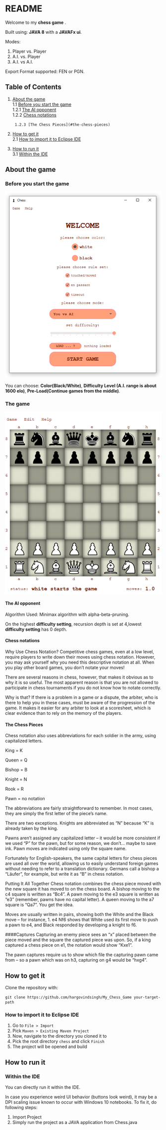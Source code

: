 # README
Welcome to my __chess game__ .

Built using: __JAVA 8__ with a __JAVAFx ui__.

Modes:
1) Player vs. 	Player
2) A.I. 	vs. 	Player
3) A.I. 	vs 		A.I.

Export Format supported: FEN or PGN.

## Table of Contents
1. [About the game](#about-the-game)  
	1.1 [Before you start the game](#before-you-start-the-game)  
		1.2.1 [The AI opponent](#the-ai-opponent)  
		1.2.2 [Chess notations](#chess-notations) 
		
		1.2.3 [The Chess Pieces](#the-chess-pieces)
2. [How to get it](#how-to-get-it)  
	2.1 [How to import it to Eclipse IDE](#how-to-import-it-to-eclipse-ide)   
3. [How to run it](#how-to-run-it)  
	3.1 [Within the IDE](#within-the-ide)  

## About the game
### Before you start the game
![screenshot of settings screen](https://github.com/hargovindsingh/My_Chess_Game/blob/master/chess/src/com/chess/resources/img/chess_screenshots_settings.png)

You can choose:  __Color(Black/White)__, __Difficulty Level (A.I. range is about 1600 elo)__, __Pre-Load(Continue games from the middle)__.

### The game
![screenshot of game](https://github.com/hargovindsingh/My_Chess_Game/blob/master/chess/src/com/chess/resources/img/chess_screenshots_game.png)

#### The AI opponent
Algorithm Used: Minimax algorithm with alpha-beta-pruning.

On the highest __difficulty setting__, recursion depth is set at 4,lowest __difficulty setting__ has 0 depth.

#### Chess notations
Why Use Chess Notation?
Competitive chess games, even at a low level, require players to write down their moves using chess notation. However, you may ask yourself why you need this descriptive notation at all. When you play other board games, you don’t notate your moves!

There are several reasons in chess, however, that makes it obvious as to why it is so useful. The most apparent reason is that you are not allowed to participate in chess tournaments if you do not know how to notate correctly.

Why is that? If there is a problem in a game or a dispute, the arbiter, who is there to help you in these cases, must be aware of the progression of the game. It makes it easier for any arbiter to look at a scoresheet, which is clear evidence than to rely on the memory of the players.

#### The Chess Pieces
Chess notation also uses abbreviations for each soldier in the army, using capitalized letters.

King       = K

Queen   = Q

Bishop   = B

Knight   = N

Rook      = R

Pawn     = no notation

The abbreviations are fairly straightforward to remember. In most cases, they are simply the first letter of the piece’s name.

There are two exceptions. Knights are abbreviated as “N” because “K” is already taken by the king.

Pawns aren’t assigned any capitalized letter – it would be more consistent if we used “P” for the pawn, but for some reason, we don’t… maybe to save ink. Pawn moves are indicated using only the square name.

Fortunately for English-speakers, the same capital letters for chess pieces are used all over the world, allowing us to easily understand foreign games without needing to refer to a translation dictionary. Germans call a bishop a “Läufer”, for example, but write it as “B” in chess notation.

Putting It All Together
Chess notation combines the chess piece moved with the new square it has moved to on the chess board. A bishop moving to the c4 square is written as “Bc4”. A pawn moving to the e3 square is written as “e3” (remember, pawns have no capital letter). A queen moving to the a7 square is “Qa7”. You get the idea.

Moves are usually written in pairs, showing both the White and the Black move – for instance, 1. e4 Nf6 shows that White used its first move to push a pawn to e4, and Black responded by developing a knight to f6.

####Captures
Capturing an enemy piece sees an “x” placed between the piece moved and the square the captured piece was upon. So, if a king captured a chess piece on e1, the notation would show “Kxe1”.

The pawn captures require us to show which file the capturing pawn came from – so a pawn which was on h3, capturing on g4 would be “hxg4”.

## How to get it

Clone the repository with:

    git clone https://github.com/hargovindsingh/My_Chess_Game your-target-path

### How to import it to Eclipse IDE
1. Go to ``File > Import``
2. Pick ``Maven > Existing Maven Project``
3. Now, navigate to the directory you cloned it to
4. Pick the root directory ``chess`` and click ``Finish``
5. The project will be opened and build

## How to run it

### Within the IDE
You can directly run it within the IDE.

In case you experience weird UI behavior (buttons look weird), it may be a DPI scaling issue known to occur with Windows 10 notebooks.
To fix it, do following steps:
1. Import Project
2. Simply run the project as a JAVA application from Chess.java

